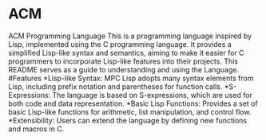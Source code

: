 # ACM
ACM Programming Language
This is a programming language inspired by Lisp, implemented using the C programming language. It provides a simplified Lisp-like syntax and semantics, aiming to make it easier for C programmers to incorporate Lisp-like features into their projects. This README serves as a guide to understanding and using the Language.
#Features
*Lisp-like Syntax: MPC Lisp adopts many syntax elements from Lisp, including prefix notation and parentheses for function calls.
*S-Expressions: The language is based on S-expressions, which are used for both code and data representation.
*Basic Lisp Functions: Provides a set of basic Lisp-like functions for arithmetic, list manipulation, and control flow.
*Extensibility: Users can extend the language by defining new functions and macros in C.
